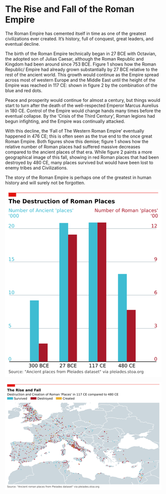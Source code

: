 # The Rise and Fall of the Roman Empire

The Roman Empire has cemented itself in time as one of the greatest civilizations ever created. It’s history, full of conquest, great leaders, and eventual decline. 

The birth of the Roman Empire technically began in 27 BCE with Octavian, the adopted son of Julias Caesar, although the Roman Republic and Kingdom had been around since 753 BCE. Figure 1 shows how the Roman Republic/ Empire had already grown substantially by 27 BCE relative to the rest of the ancient world. This growth would continue as the Empire spread across most of western Europe and the Middle East until the height of the Empire was reached in 117 CE: shown in figure 2 by the combination of the blue and red dots. 

Peace and prosperity would continue for almost a century, but things would start to turn after the death of the well-respected Emperor Marcus Aurelius in 180 CE. Control of the Empire would change hands many times before the eventual collapse. By the ‘Crisis of the Third Century’, Roman legions had begun infighting, and the Empire was continually attacked.

With this decline, the ‘Fall of The Western Roman Empire’ eventually happened in 476 CE; this is often seen as the true end to the once great Roman Empire. Both figures show this demise; figure 1 shows how the relative number of Roman places had suffered massive decreases compared to the ancient places of that era. While figure 2 paints a more geographical image of this fall, showing in red Roman places that had been destroyed by 480 CE, many places survived but would have been lost to enemy tribes and Civilizations. 

The story of the Roman Empire is perhaps one of the greatest in human history and will surely not be forgotten.


![Figure 1](../outputs/figures/figure-1.svg)

![Figure 2](../outputs/figures/figure-2.svg)

